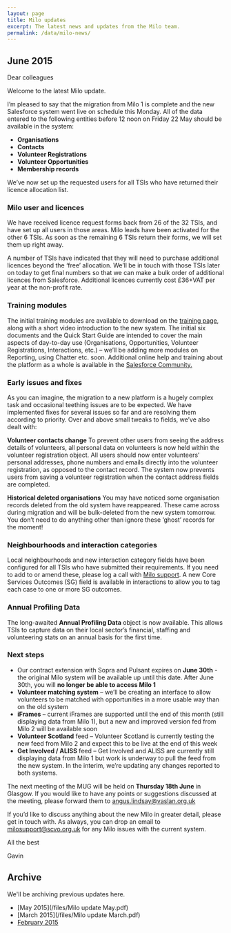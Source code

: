 ```yaml
---
layout: page
title: Milo updates
excerpt: The latest news and updates from the Milo team.
permalink: /data/milo-news/
---
```


## June 2015

Dear colleagues

Welcome to the latest Milo update.

I’m pleased to say that the migration from Milo 1 is complete and the new Salesforce system went live on schedule this Monday. All of the data entered to the following entities before 12 noon on Friday 22 May should be available in the system:

* **Organisations**
* **Contacts**
* **Volunteer Registrations**
* **Volunteer Opportunities**
* **Membership records**

We’ve now set up the requested users for all TSIs who have returned their licence allocation list. 

### Milo user and licences 

We have received licence request forms back from 26 of the 32 TSIs, and have set up all users in those areas. Milo leads have been activated for the other 6 TSIs. As soon as the remaining 6 TSIs return their forms, we will set them up right away. 

A number of TSIs have indicated that they will need to purchase additional licences beyond the ‘free’ allocation. We’ll be in touch with those TSIs later on today to get final numbers so that we can make a bulk order of additional licences from Salesforce. Additional licences currently cost £36+VAT per year at the non-profit rate.

### Training modules

The initial training modules are available to download on the <a href="http://digital.scvo.org.uk/data/milo-training/">training page</a>, along with a short video introduction to the new system. The initial six documents and the Quick Start Guide are intended to cover the main aspects of day-to-day use (Organisations, Opportunities, Volunteer Registrations, Interactions, etc.) – we’ll be adding more modules on Reporting, using Chatter etc. soon. Additional online help and training about the platform as a whole is available in the <a href="https://help.salesforce.com/hthome?siteLang=en_US">Salesforce Community.</a>

### Early issues and fixes

As you can imagine, the migration to a new platform is a hugely complex task and occasional teething issues are to be expected. We have implemented fixes for several issues so far and are resolving them according to priority. Over and above small tweaks to fields, we’ve also dealt with:

**Volunteer contacts change**
To prevent other users from seeing the address details of volunteers, all personal data on volunteers is now held within the volunteer registration object. All users should now enter volunteers’ personal addresses, phone numbers and emails directly into the volunteer registration, as opposed to the contact record. The system now prevents users from saving a volunteer registration when the contact address fields are completed.

**Historical deleted organisations** 
You may have noticed some organisation records deleted from the old system have reappeared. These came across during migration and will be bulk-deleted from the new system tomorrow. You don’t need to do anything other than ignore these ‘ghost’ records for the moment! 

### Neighbourhoods and interaction categories

Local neighbourhoods and new interaction category fields have been configured for all TSIs who have submitted their requirements. If you need to add to or amend these, please log a call with [Milo support](mailto:milosupport@scvo.org.uk). A new Core Services Outcomes (SG) field is available in interactions to allow you to tag each case to one or more SG outcomes.

### Annual Profiling Data

The long-awaited **Annual Profiling Data** object is now available. This allows TSIs to capture data on their local sector’s financial, staffing and volunteering stats on an annual basis for the first time.

### Next steps

* Our contract extension with Sopra and Pulsant expires on **June 30th**  - the original Milo system will be available up until this date. After June 30th, you will **no longer be able to access Milo 1**
* **Volunteer matching system** – we’ll be creating an interface to allow volunteers to be matched with opportunities in a more usable way than on the old system
* **iFrames** – current iFrames are supported until the end of this month (still displaying data from Milo 1), but a new and improved version fed from Milo 2 will be available soon
* **Volunteer Scotland** feed – Volunteer Scotland is currently testing the new feed from Milo 2 and expect this to be live at the end of this week
* **Get Involved / ALISS** feed  – Get Involved and ALISS are currently still displaying data from Milo 1 but work is underway to pull the feed from the new system. In the interim, we’re updating any changes reported to both systems.

The next meeting of the MUG will be held on **Thursday 18th June** in Glasgow. If you would like to have any points or suggestions discussed at the meeting, please forward them to [angus.lindsay@vaslan.org.uk](mailto:angus.lindsay@vaslan.org.uk) 
 
If you’d like to discuss anything about the new Milo in greater detail, please get in touch with. As always, you can drop an email to [milosupport@scvo.org.uk](mailto:milosupport@scvo.org.uk) for any Milo issues with the current system. 
 
All the best
 
Gavin



## Archive

We'll be archiving previous updates here.

* [May 2015](/files/Milo update May.pdf)
* [March 2015](/files/Milo update March.pdf)
* [February 2015](/files/miloupdate-feb15.pdf)
